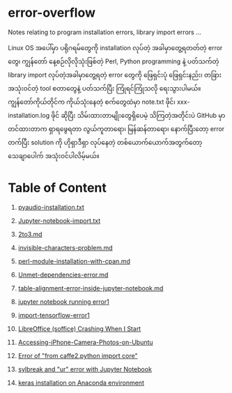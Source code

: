 # error-overflow
Notes relating to program installation errors, library import errors ...

Linux OS အပေါ်မှာ ပရိုဂရမ်တွေကို installation လုပ်တဲ့ အခါမှာတွေ့ရတတ်တဲ့ error တွေ၊ ကျွန်တော် နေ့စဉ်လိုလိုသုံးဖြစ်တဲ့ Perl, Python programming နဲ့ ပတ်သက်တဲ့ library import  လုပ်တဲ့အခါမှာတွေ့ရတဲ့ error တွေကို ဖြေရှင်းပုံ ဖြေရှင်းနည်း၊ တခြား အသုံးဝင်တဲ့ tool စတာတွေနဲ့ ပတ်သက်ပြီး ကြုံရင်ကြုံသလို ရေးသွားပါမယ်။ ကျွန်တော်ကိုယ်တိုင်က ကိုယ်သုံးနေတဲ့ စက်တွေထဲမှာ note.txt ဖိုင်၊ xxx-installation.log ဖိုင် ဆိုပြီး သိမ်းထားတာမျိုးတွေရှိပေမဲ့ သိကြတဲ့အတိုင်းပဲ GitHub မှာတင်ထားတာက ရှာရဖွေရတာ လွယ်ကူတာရော၊ မြန်ဆန်တာရော၊ နောက်ပြီးတော့ error တက်ပြီး solution ကို ဟိုရှာဒီရှာ လုပ်နေတဲ့ တစ်ယောက်ယောက်အတွက်တော့ သေချာပေါက် အသုံးဝင်ပါလိမ့်မယ်။  

# Table of Content  

1. [pyaudio-installation.txt](https://github.com/ye-kyaw-thu/error-overflow/blob/master/pyaudio-installation.txt)
2. [Jupyter-notebook-import.txt](https://github.com/ye-kyaw-thu/error-overflow/blob/master/Jupyter-notebook-import.txt)	
3. [2to3.md](https://github.com/ye-kyaw-thu/error-overflow/blob/master/2to3.md)  
4. [invisible-characters-problem.md](https://github.com/ye-kyaw-thu/error-overflow/blob/master/invisible-characters-problem.md)
5. [perl-module-installation-with-cpan.md](https://github.com/ye-kyaw-thu/error-overflow/blob/master/perl-module-installation-with-cpan.md)
6. [Unmet-dependencies-error.md](https://github.com/ye-kyaw-thu/error-overflow/blob/master/Unmet-dependencies-error.md)
7. [table-alignment-error-inside-jupyter-notebook.md](https://github.com/ye-kyaw-thu/error-overflow/blob/master/table-alignment-error-inside-jupyter-notebook.md)
8. [jupyter notebook running error1](https://github.com/ye-kyaw-thu/error-overflow/blob/master/jupyter-notebook-running-error.md)  
9. [import-tensorflow-error1](https://github.com/ye-kyaw-thu/error-overflow/blob/master/import-tensorflow-error.md)  
10. [LibreOffice (soffice) Crashing When I Start](https://github.com/ye-kyaw-thu/error-overflow/blob/master/soffice-crashing-at-starting-time.md)
11. [Accessing-iPhone-Camera-Photos-on-Ubuntu](https://github.com/ye-kyaw-thu/error-overflow/blob/master/Accessing-iPhone-Camera-Photos-on-Ubuntu.md)  
12. [Error of "from caffe2.python import core"](https://github.com/ye-kyaw-thu/error-overflow/blob/master/error-of-importing-caffe2.md)  
13. [sylbreak and "ur" error with Jupyter Notebook](https://github.com/ye-kyaw-thu/error-overflow/blob/master/sylbreak-and-Python-ur-error-with-JupyterNotebook.ipynb)  

14. [keras installation on Anaconda environment]()

